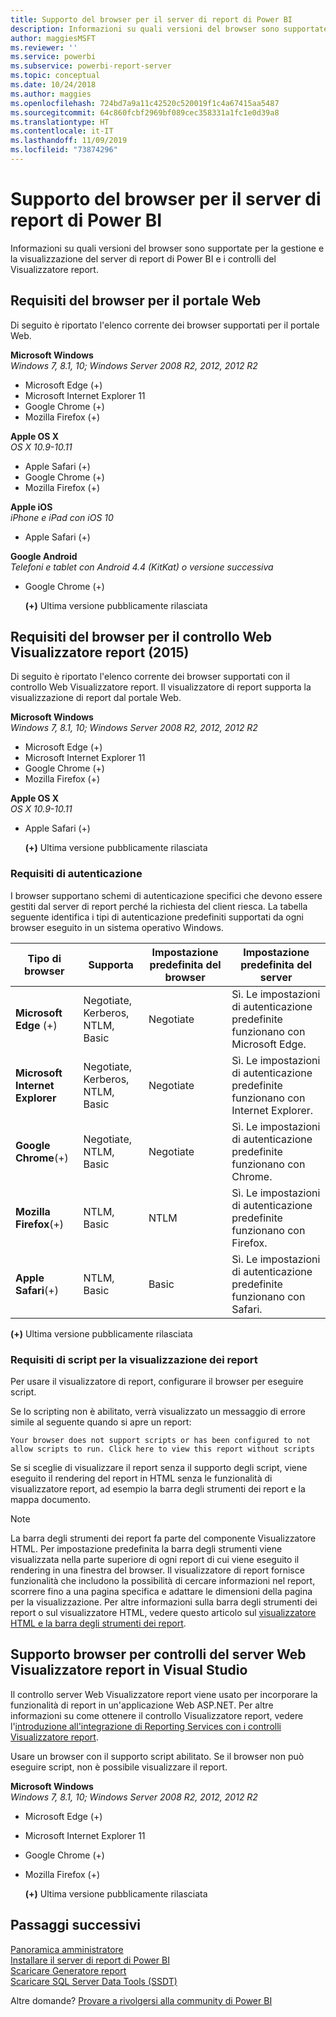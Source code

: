 ```yaml
---
title: Supporto del browser per il server di report di Power BI
description: Informazioni su quali versioni del browser sono supportate per la gestione e la visualizzazione del server di report di Power BI e i controlli del Visualizzatore report.
author: maggiesMSFT
ms.reviewer: ''
ms.service: powerbi
ms.subservice: powerbi-report-server
ms.topic: conceptual
ms.date: 10/24/2018
ms.author: maggies
ms.openlocfilehash: 724bd7a9a11c42520c520019f1c4a67415aa5487
ms.sourcegitcommit: 64c860fcbf2969bf089cec358331a1fc1e0d39a8
ms.translationtype: HT
ms.contentlocale: it-IT
ms.lasthandoff: 11/09/2019
ms.locfileid: "73874296"
---
```

# <a name="browser-support-for-power-bi-report-server"></a>Supporto del browser per il server di report di Power BI
Informazioni su quali versioni del browser sono supportate per la gestione e la visualizzazione del server di report di Power BI e i controlli del Visualizzatore report.

## <a name="browser-requirements-for-the-web-portal"></a>Requisiti del browser per il portale Web
Di seguito è riportato l'elenco corrente dei browser supportati per il portale Web.

**Microsoft Windows**  
*Windows 7, 8.1, 10; Windows Server 2008 R2, 2012, 2012 R2*

* Microsoft Edge (+)
* Microsoft Internet Explorer 11
* Google Chrome (+)
* Mozilla Firefox (+)

**Apple OS X**  
*OS X 10.9-10.11*

* Apple Safari (+)
* Google Chrome (+)
* Mozilla Firefox (+)

**Apple iOS**  
*iPhone e iPad con iOS 10*

* Apple Safari (+)

**Google Android**  
*Telefoni e tablet con Android 4.4 (KitKat) o versione successiva*

* Google Chrome (+)
  
  **(+)**  Ultima versione pubblicamente rilasciata

## <a name="browser-requirements-for-the-report-viewer-web-control-2015"></a>Requisiti del browser per il controllo Web Visualizzatore report (2015)
Di seguito è riportato l'elenco corrente dei browser supportati con il controllo Web Visualizzatore report. Il visualizzatore di report supporta la visualizzazione di report dal portale Web.

**Microsoft Windows**  
*Windows 7, 8.1, 10; Windows Server 2008 R2, 2012, 2012 R2*

* Microsoft Edge (+)
* Microsoft Internet Explorer 11
* Google Chrome (+)
* Mozilla Firefox (+)

**Apple OS X**  
*OS X 10.9-10.11*

* Apple Safari (+)
  
  **(+)**  Ultima versione pubblicamente rilasciata

### <a name="authentication-requirements"></a>Requisiti di autenticazione
I browser supportano schemi di autenticazione specifici che devono essere gestiti dal server di report perché la richiesta del client riesca. La tabella seguente identifica i tipi di autenticazione predefiniti supportati da ogni browser eseguito in un sistema operativo Windows.

| **Tipo di browser** | **Supporta** | **Impostazione predefinita del browser** | **Impostazione predefinita del server** |
| --- | --- | --- | --- |
| **Microsoft Edge** (+) |Negotiate, Kerberos, NTLM, Basic |Negotiate |Sì. Le impostazioni di autenticazione predefinite funzionano con Microsoft Edge. |
| **Microsoft Internet Explorer** |Negotiate, Kerberos, NTLM, Basic |Negotiate |Sì. Le impostazioni di autenticazione predefinite funzionano con Internet Explorer. |
| **Google Chrome**(+) |Negotiate, NTLM, Basic |Negotiate |Sì. Le impostazioni di autenticazione predefinite funzionano con Chrome. |
| **Mozilla Firefox**(+) |NTLM, Basic |NTLM |Sì. Le impostazioni di autenticazione predefinite funzionano con Firefox. |
| **Apple Safari**(+) |NTLM, Basic |Basic |Sì. Le impostazioni di autenticazione predefinite funzionano con Safari. |

 **(+)**  Ultima versione pubblicamente rilasciata

### <a name="script-requirements-for-viewing-reports"></a>Requisiti di script per la visualizzazione dei report
Per usare il visualizzatore di report, configurare il browser per eseguire script.

Se lo scripting non è abilitato, verrà visualizzato un messaggio di errore simile al seguente quando si apre un report:

```
Your browser does not support scripts or has been configured to not allow scripts to run. Click here to view this report without scripts
```

 Se si sceglie di visualizzare il report senza il supporto degli script, viene eseguito il rendering del report in HTML senza le funzionalità di visualizzatore report, ad esempio la barra degli strumenti dei report e la mappa documento.

> [!NOTE]
> La barra degli strumenti dei report fa parte del componente Visualizzatore HTML. Per impostazione predefinita la barra degli strumenti viene visualizzata nella parte superiore di ogni report di cui viene eseguito il rendering in una finestra del browser. Il visualizzatore di report fornisce funzionalità che includono la possibilità di cercare informazioni nel report, scorrere fino a una pagina specifica e adattare le dimensioni della pagina per la visualizzazione. Per altre informazioni sulla barra degli strumenti dei report o sul visualizzatore HTML, vedere questo articolo sul [visualizzatore HTML e la barra degli strumenti dei report](https://docs.microsoft.com/sql/reporting-services/html-viewer-and-the-report-toolbar).
> 
> 

## <a name="browser-support-for-report-viewer-web-server-controls-in-visual-studio"></a>Supporto browser per controlli del server Web Visualizzatore report in Visual Studio
Il controllo server Web Visualizzatore report viene usato per incorporare la funzionalità di report in un'applicazione Web ASP.NET. Per altre informazioni su come ottenere il controllo Visualizzatore report, vedere l'[introduzione all'integrazione di Reporting Services con i controlli Visualizzatore report](https://docs.microsoft.com/sql/reporting-services/application-integration/integrating-reporting-services-using-reportviewer-controls-get-started).

Usare un browser con il supporto script abilitato. Se il browser non può eseguire script, non è possibile visualizzare il report.

**Microsoft Windows**  
*Windows 7, 8.1, 10; Windows Server 2008 R2, 2012, 2012 R2*

* Microsoft Edge (+)
* Microsoft Internet Explorer 11
* Google Chrome (+)
* Mozilla Firefox (+)
  
  **(+)**  Ultima versione pubblicamente rilasciata

## <a name="next-steps"></a>Passaggi successivi
[Panoramica amministratore](admin-handbook-overview.md)  
[Installare il server di report di Power BI](install-report-server.md)  
[Scaricare Generatore report](https://www.microsoft.com/download/details.aspx?id=53613)  
[Scaricare SQL Server Data Tools (SSDT)](https://go.microsoft.com/fwlink/?LinkID=616714)

Altre domande? [Provare a rivolgersi alla community di Power BI](https://community.powerbi.com/)

